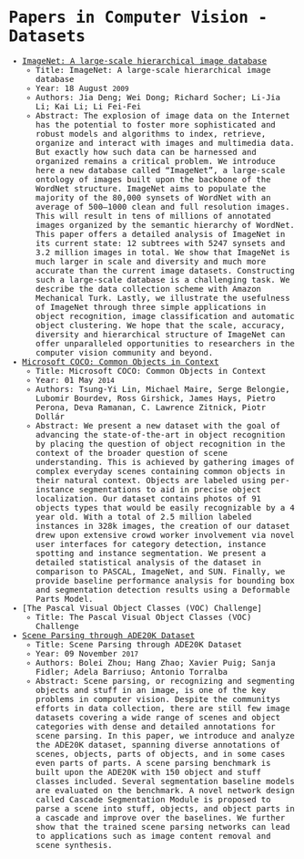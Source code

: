 <span style="font-family:monospace">

# Papers in Computer Vision - Datasets

* [ImageNet: A large-scale hierarchical image database](https://ieeexplore.ieee.org/document/5206848)
    * Title: ImageNet: A large-scale hierarchical image database
    * Year: 18 August `2009`
    * Authors: Jia Deng; Wei Dong; Richard Socher; Li-Jia Li; Kai Li; Li Fei-Fei
    * Abstract: The explosion of image data on the Internet has the potential to foster more sophisticated and robust models and algorithms to index, retrieve, organize and interact with images and multimedia data. But exactly how such data can be harnessed and organized remains a critical problem. We introduce here a new database called “ImageNet”, a large-scale ontology of images built upon the backbone of the WordNet structure. ImageNet aims to populate the majority of the 80,000 synsets of WordNet with an average of 500–1000 clean and full resolution images. This will result in tens of millions of annotated images organized by the semantic hierarchy of WordNet. This paper offers a detailed analysis of ImageNet in its current state: 12 subtrees with 5247 synsets and 3.2 million images in total. We show that ImageNet is much larger in scale and diversity and much more accurate than the current image datasets. Constructing such a large-scale database is a challenging task. We describe the data collection scheme with Amazon Mechanical Turk. Lastly, we illustrate the usefulness of ImageNet through three simple applications in object recognition, image classification and automatic object clustering. We hope that the scale, accuracy, diversity and hierarchical structure of ImageNet can offer unparalleled opportunities to researchers in the computer vision community and beyond.
* [Microsoft COCO: Common Objects in Context](https://arxiv.org/abs/1405.0312)
    * Title: Microsoft COCO: Common Objects in Context
    * Year: 01 May `2014`
    * Authors: Tsung-Yi Lin, Michael Maire, Serge Belongie, Lubomir Bourdev, Ross Girshick, James Hays, Pietro Perona, Deva Ramanan, C. Lawrence Zitnick, Piotr Dollár
    * Abstract: We present a new dataset with the goal of advancing the state-of-the-art in object recognition by placing the question of object recognition in the context of the broader question of scene understanding. This is achieved by gathering images of complex everyday scenes containing common objects in their natural context. Objects are labeled using per-instance segmentations to aid in precise object localization. Our dataset contains photos of 91 objects types that would be easily recognizable by a 4 year old. With a total of 2.5 million labeled instances in 328k images, the creation of our dataset drew upon extensive crowd worker involvement via novel user interfaces for category detection, instance spotting and instance segmentation. We present a detailed statistical analysis of the dataset in comparison to PASCAL, ImageNet, and SUN. Finally, we provide baseline performance analysis for bounding box and segmentation detection results using a Deformable Parts Model.
* [The Pascal Visual Object Classes (VOC) Challenge]
    * Title: The Pascal Visual Object Classes (VOC) Challenge
* [Scene Parsing through ADE20K Dataset](https://ieeexplore.ieee.org/document/8100027)
    * Title: Scene Parsing through ADE20K Dataset
    * Year: 09 November `2017`
    * Authors: Bolei Zhou; Hang Zhao; Xavier Puig; Sanja Fidler; Adela Barriuso; Antonio Torralba
    * Abstract: Scene parsing, or recognizing and segmenting objects and stuff in an image, is one of the key problems in computer vision. Despite the communitys efforts in data collection, there are still few image datasets covering a wide range of scenes and object categories with dense and detailed annotations for scene parsing. In this paper, we introduce and analyze the ADE20K dataset, spanning diverse annotations of scenes, objects, parts of objects, and in some cases even parts of parts. A scene parsing benchmark is built upon the ADE20K with 150 object and stuff classes included. Several segmentation baseline models are evaluated on the benchmark. A novel network design called Cascade Segmentation Module is proposed to parse a scene into stuff, objects, and object parts in a cascade and improve over the baselines. We further show that the trained scene parsing networks can lead to applications such as image content removal and scene synthesis.
